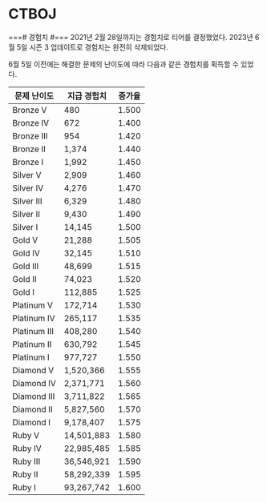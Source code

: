 # CTBOJ

===# 경험치 #===
2021년 2월 28일까지는 경험치로 티어를 결정했었다. 2023년 6월 5일 시즌 3 업데이트로 경험치는 완전히 삭제되었다.

6월 5일 이전에는 해결한 문제의 난이도에 따라 다음과 같은 경험치를 획득할 수 있었다.

|문제 난이도|지급 경험치|증가율|
|-|-|-|
|Bronze V|480|1.500|
|Bronze IV|672|1.400|
|Bronze III|954|1.420|
|Bronze II|1,374|1.440|
|Bronze I|1,992|1.450|
|Silver V|2,909|1.460|
|Silver IV|4,276|1.470|
|Silver III|6,329|1.480|
|Silver II|9,430|1.490|
|Silver I|14,145|1.500|
|Gold V|21,288|1.505|
|Gold IV|32,145|1.510|
|Gold III|48,699|1.515|
|Gold II|74,023|1.520|
|Gold I|112,885|1.525|
|Platinum V|172,714|1.530|
|Platinum IV|265,117|1.535|
|Platinum III|408,280|1.540|
|Platinum II|630,792|1.545|
|Platinum I|977,727|1.550|
|Diamond V|1,520,366|1.555|
|Diamond IV|2,371,771|1.560|
|Diamond III|3,711,822|1.565|
|Diamond II|5,827,560|1.570|
|Diamond I|9,178,407|1.575|
|Ruby V|14,501,883|1.580|
|Ruby IV|22,985,485|1.585|
|Ruby III|36,546,921|1.590|
|Ruby II|58,292,339|1.595|
|Ruby I|93,267,742|1.600|

